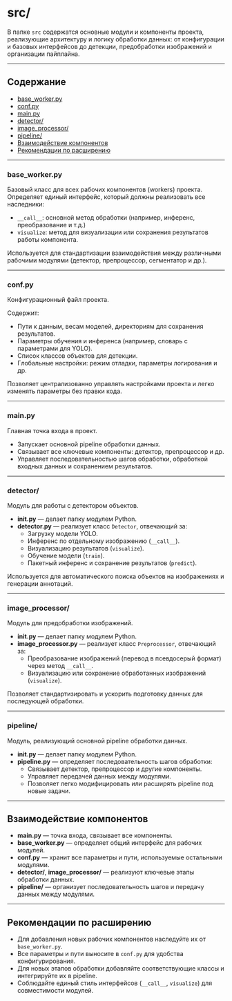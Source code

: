 # src/

В папке `src` содержатся основные модули и компоненты проекта, реализующие архитектуру и логику обработки данных: от конфигурации и базовых интерфейсов до детекции, предобработки изображений и организации пайплайна.

---

## Содержание

- [base_worker.py](#base_worker)
- [conf.py](#conf)
- [main.py](#main)
- [detector/](#detector)
- [image_processor/](#image_processor)
- [pipeline/](#pipeline)
- [Взаимодействие компонентов](#component-interaction)
- [Рекомендации по расширению](#recommendations)

---

### base_worker.py
Базовый класс для всех рабочих компонентов (workers) проекта.  
Определяет единый интерфейс, который должны реализовать все наследники:
- `__call__`: основной метод обработки (например, инференс, преобразование и т.д.)
- `visualize`: метод для визуализации или сохранения результатов работы компонента.

Используется для стандартизации взаимодействия между различными рабочими модулями (детектор, препроцессор, сегментатор и др.).

---

### conf.py
Конфигурационный файл проекта.

Содержит:
- Пути к данным, весам моделей, директориям для сохранения результатов.
- Параметры обучения и инференса (например, словарь с параметрами для YOLO).
- Список классов объектов для детекции.
- Глобальные настройки: режим отладки, параметры логирования и др.

Позволяет централизованно управлять настройками проекта и легко изменять параметры без правки кода.

---

### main.py
Главная точка входа в проект.

- Запускает основной pipeline обработки данных.
- Связывает все ключевые компоненты: детектор, препроцессор и др.
- Управляет последовательностью шагов обработки, обработкой входных данных и сохранением результатов.


---

### detector/
Модуль для работы с детектором объектов.

- **__init__.py** — делает папку модулем Python.
- **detector.py** — реализует класс `Detector`, отвечающий за:
  - Загрузку модели YOLO.
  - Инференс по отдельному изображению (`__call__`).
  - Визуализацию результатов (`visualize`).
  - Обучение модели (`train`).
  - Пакетный инференс и сохранение результатов (`predict`).

Используется для автоматического поиска объектов на изображениях и генерации аннотаций.

---

### image_processor/
Модуль для предобработки изображений.

- **__init__.py** — делает папку модулем Python.
- **image_processor.py** — реализует класс `Preprocessor`, отвечающий за:
  - Преобразование изображений (перевод в псевдосерый формат) через метод `__call__`.
  - Визуализацию или сохранение обработанных изображений (`visualize`).

Позволяет стандартизировать и ускорить подготовку данных для последующей обработки.

---

### pipeline/
Модуль, реализующий основной pipeline обработки данных.

- **__init__.py** — делает папку модулем Python.
- **pipeline.py** — определяет последовательность шагов обработки:
  - Связывает детектор, препроцессор и другие компоненты.
  - Управляет передачей данных между модулями.
  - Позволяет легко модифицировать или расширять pipeline под новые задачи.

---
<a name="component-interaction"></a>
## Взаимодействие компонентов

- **main.py** — точка входа, связывает все компоненты.
- **base_worker.py** — определяет общий интерфейс для рабочих модулей.
- **conf.py** — хранит все параметры и пути, используемые остальными модулями.
- **detector/**, **image_processor/** — реализуют ключевые этапы обработки данных.
- **pipeline/** — организует последовательность шагов и передачу данных между модулями.

---
<a name="recommendations"></a>
## Рекомендации по расширению

- Для добавления новых рабочих компонентов наследуйте их от `base_worker.py`.
- Все параметры и пути выносите в `conf.py` для удобства конфигурирования.
- Для новых этапов обработки добавляйте соответствующие классы и интегрируйте их в pipeline.
- Соблюдайте единый стиль интерфейсов (`__call__`, `visualize`) для совместимости модулей.
